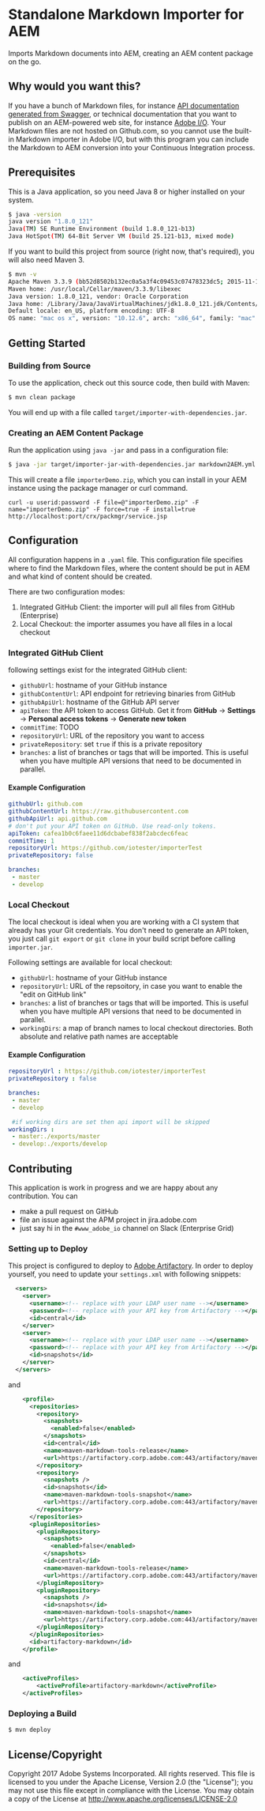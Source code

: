 # Standalone Markdown Importer for AEM

Imports Markdown documents into AEM, creating an AEM content package on the go.

## Why would you want this?

If you have a bunch of Markdown files, for instance [API documentation generated from Swagger](https://git.corp.adobe.com/trieloff/markdownified-swagger), or technical documentation that you want to publish on an AEM-powered web site, for instance [Adobe I/O](https://www.adobe.io). Your Markdown files are not hosted on Github.com, so you cannot use the built-in Markdown importer in Adobe I/O, but with this program you can include the Markdown to AEM conversion into your Continuous Integration process.

## Prerequisites

This is a Java application, so you need Java 8 or higher installed on your system.

```bash
$ java -version
java version "1.8.0_121"
Java(TM) SE Runtime Environment (build 1.8.0_121-b13)
Java HotSpot(TM) 64-Bit Server VM (build 25.121-b13, mixed mode)
```

If you want to build this project from source (right now, that's required), you will also need Maven 3.

```bash
$ mvn -v
Apache Maven 3.3.9 (bb52d8502b132ec0a5a3f4c09453c07478323dc5; 2015-11-10T17:41:47+01:00)
Maven home: /usr/local/Cellar/maven/3.3.9/libexec
Java version: 1.8.0_121, vendor: Oracle Corporation
Java home: /Library/Java/JavaVirtualMachines/jdk1.8.0_121.jdk/Contents/Home/jre
Default locale: en_US, platform encoding: UTF-8
OS name: "mac os x", version: "10.12.6", arch: "x86_64", family: "mac"
```

## Getting Started

### Building from Source

To use the application, check out this source code, then build with Maven:

```bash
$ mvn clean package
```

You will end up with a file called `target/importer-with-dependencies.jar`.

### Creating an AEM Content Package

Run the application using `java -jar` and pass in a configuration file:

```bash
$ java -jar target/importer-jar-with-dependencies.jar markdown2AEM.yml
```

This will create a file `importerDemo.zip`, which you can install in your AEM instance using the package manager or curl command.

```curl -u userid:password -F file=@"importerDemo.zip" -F name="importerDemo.zip" -F force=true -F install=true http://localhost:port/crx/packmgr/service.jsp```

## Configuration

All configuration happens in a `.yaml` file. This configuration file specifies where to find the Markdown files, where the content should be put in AEM and what kind of content should be created.

There are two configuration modes:
1. Integrated GitHub Client: the importer will pull all files from GitHub (Enterprise)
2. Local Checkout: the importer assumes you have all files in a local checkout

### Integrated GitHub Client

following settings exist for the integrated GitHub client:

* `githubUrl`: hostname of your GitHub instance
* `githubContentUrl`: API endpoint for retrieving binaries from GitHub
* `githubApiUrl`: hostname of the GitHub API server
* `apiToken`: the API token to access GitHub. Get it from **GitHub** -> **Settings** -> **Personal access tokens** -> **Generate new token**
* `commitTime`: TODO
* `repositoryUrl`: URL of the repository you want to access
* `privateRepository`: set `true` if this is a private repository
* `branches`: a list of branches or tags that will be imported. This is useful when you have multiple API versions that need to be documented in parallel.

#### Example Configuration
```yaml
githubUrl: github.com
githubContentUrl: https://raw.githubusercontent.com
githubApiUrl: api.github.com
# don't put your API token on GitHub. Use read-only tokens.
apiToken: cafea1b0c6faee11d6dcbabef838f2abcdec6feac
commitTime: 1
repositoryUrl: https://github.com/iotester/importerTest
privateRepository: false

branches:
 - master
 - develop

```

### Local Checkout

The local checkout is ideal when you are working with a CI system that already has your Git credentials. You don't need to generate an API token, you just call `git export` or `git clone` in your build script before calling `importer.jar`.

Following settings are available for local checkout:

* `githubUrl`: hostname of your GitHub instance
* `repositoryUrl`: URL of the repsoitory, in case you want to enable the "edit on GitHub link"
* `branches`: a list of branches or tags that will be imported. This is useful when you have multiple API versions that need to be documented in parallel.
* `workingDirs`: a map of branch names to local checkout directories. Both absolute and relative path names are acceptable


#### Example Configuration
```yaml
repositoryUrl : https://github.com/iotester/importerTest
privateRepository : false

branches:
 - master
 - develop

 #if working dirs are set then api import will be skipped
workingDirs :
 - master:./exports/master
 - develop:./exports/develop
```

## Contributing

This application is work in progress and we are happy about any contribution. You can 
- make a pull request on GitHub
- file an issue against the APM project in jira.adobe.com
- just say hi in the `#www_adobe_io` channel on Slack (Enterprise Grid)

### Setting up to Deploy

This project is configured to deploy to [Adobe Artifactory](https://artifactory.corp.adobe.com/artifactory/webapp/#/artifacts/browse/tree/General/maven-markdown-tools-snapshot/io/adobe/udp/markdown-importer). In order to deploy yourself, you need to update your `settings.xml` with following snippets:

```xml
  <servers>
    <server>
      <username><!-- replace with your LDAP user name --></username>
      <password><!-- replace with your API key from Artifactory --></password>
      <id>central</id>
    </server>
    <server>
      <username><!-- replace with your LDAP user name --></username>
      <password><!-- replace with your API key from Artifactory --></password>
      <id>snapshots</id>
    </server>
  </servers>
```

and

```xml
    <profile>
      <repositories>
        <repository>
          <snapshots>
            <enabled>false</enabled>
          </snapshots>
          <id>central</id>
          <name>maven-markdown-tools-release</name>
          <url>https://artifactory.corp.adobe.com:443/artifactory/maven-markdown-tools-release</url>
        </repository>
        <repository>
          <snapshots />
          <id>snapshots</id>
          <name>maven-markdown-tools-snapshot</name>
          <url>https://artifactory.corp.adobe.com:443/artifactory/maven-markdown-tools-snapshot</url>
        </repository>
      </repositories>
      <pluginRepositories>
        <pluginRepository>
          <snapshots>
            <enabled>false</enabled>
          </snapshots>
          <id>central</id>
          <name>maven-markdown-tools-release</name>
          <url>https://artifactory.corp.adobe.com:443/artifactory/maven-markdown-tools-release</url>
        </pluginRepository>
        <pluginRepository>
          <snapshots />
          <id>snapshots</id>
          <name>maven-markdown-tools-snapshot</name>
          <url>https://artifactory.corp.adobe.com:443/artifactory/maven-markdown-tools-snapshot</url>
        </pluginRepository>
      </pluginRepositories>
      <id>artifactory-markdown</id>
    </profile>
```

and

```xml
    <activeProfiles>
        <activeProfile>artifactory-markdown</activeProfile>
    </activeProfiles>
```

### Deploying a Build

```bash
$ mvn deploy
```

## License/Copyright

Copyright 2017 Adobe Systems Incorporated. All rights reserved.
This file is licensed to you under the Apache License, Version 2.0 (the "License");
you may not use this file except in compliance with the License. You may obtain a copy
of the License at http://www.apache.org/licenses/LICENSE-2.0
